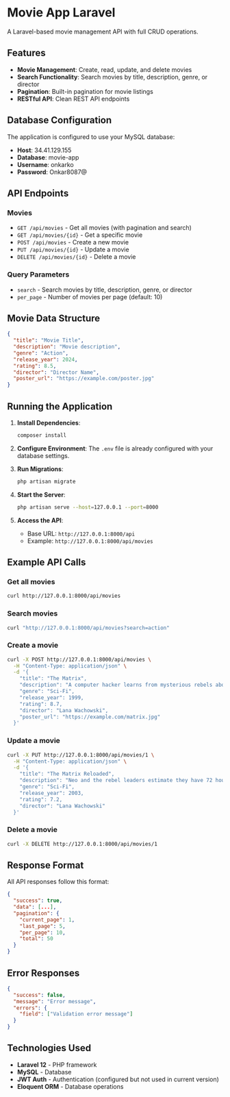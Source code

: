 # Movie App Laravel

A Laravel-based movie management API with full CRUD operations.

## Features

- **Movie Management**: Create, read, update, and delete movies
- **Search Functionality**: Search movies by title, description, genre, or director
- **Pagination**: Built-in pagination for movie listings
- **RESTful API**: Clean REST API endpoints

## Database Configuration

The application is configured to use your MySQL database:
- **Host**: 34.41.129.155
- **Database**: movie-app
- **Username**: onkarko
- **Password**: Onkar8087@

## API Endpoints

### Movies

- `GET /api/movies` - Get all movies (with pagination and search)
- `GET /api/movies/{id}` - Get a specific movie
- `POST /api/movies` - Create a new movie
- `PUT /api/movies/{id}` - Update a movie
- `DELETE /api/movies/{id}` - Delete a movie

### Query Parameters

- `search` - Search movies by title, description, genre, or director
- `per_page` - Number of movies per page (default: 10)

## Movie Data Structure

```json
{
  "title": "Movie Title",
  "description": "Movie description",
  "genre": "Action",
  "release_year": 2024,
  "rating": 8.5,
  "director": "Director Name",
  "poster_url": "https://example.com/poster.jpg"
}
```

## Running the Application

1. **Install Dependencies**:
   ```bash
   composer install
   ```

2. **Configure Environment**:
   The `.env` file is already configured with your database settings.

3. **Run Migrations**:
   ```bash
   php artisan migrate
   ```

4. **Start the Server**:
   ```bash
   php artisan serve --host=127.0.0.1 --port=8000
   ```

5. **Access the API**:
   - Base URL: `http://127.0.0.1:8000/api`
   - Example: `http://127.0.0.1:8000/api/movies`

## Example API Calls

### Get all movies
```bash
curl http://127.0.0.1:8000/api/movies
```

### Search movies
```bash
curl "http://127.0.0.1:8000/api/movies?search=action"
```

### Create a movie
```bash
curl -X POST http://127.0.0.1:8000/api/movies \
  -H "Content-Type: application/json" \
  -d '{
    "title": "The Matrix",
    "description": "A computer hacker learns from mysterious rebels about the true nature of his reality.",
    "genre": "Sci-Fi",
    "release_year": 1999,
    "rating": 8.7,
    "director": "Lana Wachowski",
    "poster_url": "https://example.com/matrix.jpg"
  }'
```

### Update a movie
```bash
curl -X PUT http://127.0.0.1:8000/api/movies/1 \
  -H "Content-Type: application/json" \
  -d '{
    "title": "The Matrix Reloaded",
    "description": "Neo and the rebel leaders estimate they have 72 hours until 250,000 probes discover Zion.",
    "genre": "Sci-Fi",
    "release_year": 2003,
    "rating": 7.2,
    "director": "Lana Wachowski"
  }'
```

### Delete a movie
```bash
curl -X DELETE http://127.0.0.1:8000/api/movies/1
```

## Response Format

All API responses follow this format:

```json
{
  "success": true,
  "data": [...],
  "pagination": {
    "current_page": 1,
    "last_page": 5,
    "per_page": 10,
    "total": 50
  }
}
```

## Error Responses

```json
{
  "success": false,
  "message": "Error message",
  "errors": {
    "field": ["Validation error message"]
  }
}
```

## Technologies Used

- **Laravel 12** - PHP framework
- **MySQL** - Database
- **JWT Auth** - Authentication (configured but not used in current version)
- **Eloquent ORM** - Database operations
